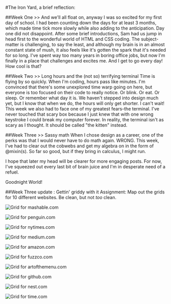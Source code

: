 #The Iron Yard, a brief reflection:

##Week One >> And we'll all float on, anyway 
I was so excited for my first day of school. I had been counting down the days for at least 3 months, which made time tick more slowly while also adding to the anticipation. Day one did not disappoint. After some brief introductions, Sam had us jump in head first to the wonderful world of HTML and CSS coding. The subject-matter is challenging, to say the least, and although my brain is in an almost constant state of mush, it also feels like it's gotten the spark that it's needed for so long. I've spent way too many years in boring office jobs, but now I'm finally in a place that challenges and excites me. And I get to go every day! How cool is that? 

##Week Two >> Long hours and the (not so) terrifying terminal
Time is flying by so quickly. When I'm coding, hours pass like minutes. I'm convinced that there's some unexplored time warp going on here, but everyone is too focused on their code to really notice. Or blink. Or eat. Or sleep. Or remember what day it is. We haven't stepped into design much yet, but I know that when we do, the hours will only get shorter. I can't wait! 
This week we also had to face one of my greatest fears-the terminal. I've never touched that scary box because I just knew that with one wrong keystroke I could break my computer forever. In reality, the terminal isn't as scary as I thought. It should be called "the kitten" instead. 

##Week Three >> Sassy math
When I chose design as a career, one of the perks was that I would never have to do math again. WRONG. This week, I've had to clear out the cobwebs and get my algebra on in the form of @mixin(s). So far so good, but if they bring in calculus, I might run. 

I hope that later my head will be clearer for more engaging posts. For now, I've squeezed out every last bit of brain juice and I'm in desperate need of a refuel. 

Goodnight World! 

##Week Three update : Gettin' griddy with it
Assignment: Map out the grids for 10 different websites. Be clean, but not _too_ clean. 

![Grid for mashable.com](img/mashable.jpg)

![Grid for penguin.com](img/penguin.jpg)

![Grid for nytimes.com](img/the_ny_times.jpg)

![Grid for medium.com](img/medium.jpg)

![Grid for amazon.com](img/roomba.jpg)

![Grid for fuzzco.com](img/fuzzco.jpg)

![Grid for artofthemenu.com](img/art_of_the_menu.jpg)

![Grid for github.com](img/github.jpg)

![Grid for nest.com](img/nest.jpg)

![Grid for time.com](img/time.jpg)

